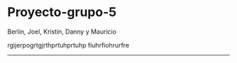 # Proyecto-grupo-5

Berlin, Joel, Kristin, Danny y Mauricio

rgijerpogrtgjrthprtuhprtuhp fiuhrfiohrurfre
***********

